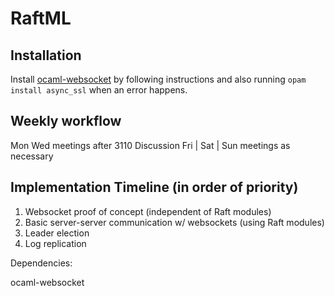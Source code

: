 # RaftML

## Installation

Install [ocaml-websocket](https://github.com/vbmithr/ocaml-websocket) by following instructions and also running `opam install async_ssl` when an error happens.

## Weekly workflow
Mon Wed meetings after 3110 Discussion
Fri | Sat | Sun meetings as necessary

## Implementation Timeline (in order of priority)
1. Websocket proof of concept (independent of Raft modules)
2. Basic server-server communication w/ websockets (using Raft modules)
3. Leader election
4. Log replication

Dependencies:

ocaml-websocket
